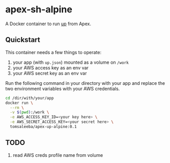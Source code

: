 # apex-sh-alpine
A Docker container to run [up](https://up.docs.apex.sh) from Apex.

## Quickstart
This container needs a few things to operate:
 1. your app (with `up.json`) mounted as a volume on `/work`
 1. your AWS access key as an env var
 1. your AWS secret key as an env var

Run the following command in your directory with your app and replace the two environment variables with your AWS credentials.

```bash
cd /dir/with/your/app
docker run \
  --rm \
  -v $(pwd):/work \
  -e AWS_ACCESS_KEY_ID=<your key here> \
  -e AWS_SECRET_ACCESS_KEY=<your secret here> \
  tomsaleeba/apex-up-alpine:0.1
```

## TODO
 1. read AWS creds profile name from volume
